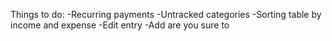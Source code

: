 Things to do:
-Recurring payments
-Untracked categories
-Sorting table by income and expense
-Edit entry
-Add are you sure to 
